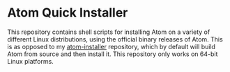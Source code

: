 # Atom Quick Installer
This repository contains shell scripts for installing Atom on a variety of different Linux distributions, using the official binary releases of Atom. This is as opposed to my [atom-installer](https://github.com/fusion809/atom-installer) repository, which by default will build Atom from source and then install it. This repository only works on 64-bit Linux platforms. 
